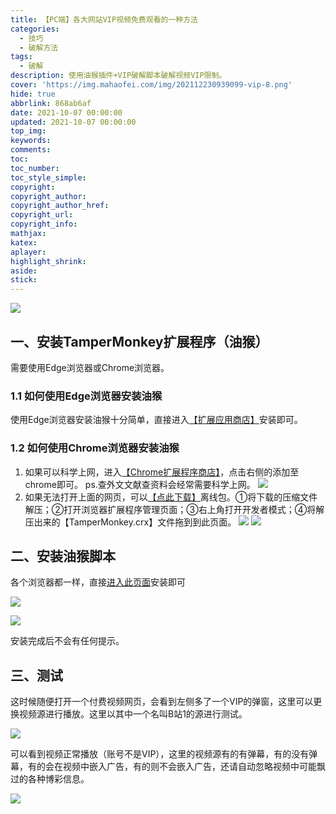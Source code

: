 ```yaml
---
title: 【PC端】各大网站VIP视频免费观看的一种方法
categories:
  - 技巧
  - 破解方法
tags:
  - 破解
description: 使用油猴插件+VIP破解脚本破解视频VIP限制。
cover: 'https://img.mahaofei.com/img/202112230939099-vip-8.png'
hide: true
abbrlink: 868ab6af
date: 2021-10-07 00:00:00
updated: 2021-10-07 00:00:00
top_img:
keywords:
comments:
toc:
toc_number:
toc_style_simple:
copyright:
copyright_author:
copyright_author_href:
copyright_url:
copyright_info:
mathjax:
katex:
aplayer:
highlight_shrink:
aside:
stick:
---
```



![](https://img-blog.csdnimg.cn/ed0a954c38ff402899d5e249a893195a.gif)

## 一、安装TamperMonkey扩展程序（油猴）

需要使用Edge浏览器或Chrome浏览器。

### 1.1 如何使用Edge浏览器安装油猴

使用Edge浏览器安装油猴十分简单，直接进入[【扩展应用商店】](https://microsoftedge.microsoft.com/addons/detail/tampermonkey/iikmkjmpaadaobahmlepeloendndfphd?hl=zh-CN)安装即可。

### 1.2 如何使用Chrome浏览器安装油猴

1. 如果可以科学上网，进入[【Chrome扩展程序商店】](https://chrome.google.com/webstore/detail/tampermonkey/dhdgffkkebhmkfjojejmpbldmpobfkfo?hl=zh-CN)，点击右侧的添加至chrome即可。
   ps.查外文文献查资料会经常需要科学上网。
   ![](https://img.mahaofei.com/img/202112230934697-vip-2.png)
2. 如果无法打开上面的网页，可以[【点此下载】](https://huffie.lanzouw.com/i6TuUuhjdyd
   )离线包。①将下载的压缩文件解压；②打开浏览器扩展程序管理页面；③右上角打开开发者模式；④将解压出来的【TamperMonkey.crx】文件拖到到此页面。
   ![](https://img.mahaofei.com/img/202112230935440-vip-3.png)
   ![](https://img.mahaofei.com/img/202112230936262-vip-4.png)

## 二、安装油猴脚本

各个浏览器都一样，直接[进入此页面](https://greasyfork.org/zh-CN/scripts/370634-%E6%87%92%E4%BA%BA%E4%B8%93%E7%94%A8-%E5%85%A8%E7%BD%91vip%E8%A7%86%E9%A2%91%E5%85%8D%E8%B4%B9%E7%A0%B4%E8%A7%A3%E5%8E%BB%E5%B9%BF%E5%91%8A-%E5%85%A8%E7%BD%91%E9%9F%B3%E4%B9%90%E7%9B%B4%E6%8E%A5%E4%B8%8B%E8%BD%BD-%E7%99%BE%E5%BA%A6%E7%BD%91%E7%9B%98%E7%9B%B4%E6%8E%A5%E4%B8%8B%E8%BD%BD%E7%AD%89%E5%A4%9A%E5%90%88%E4%B8%80%E7%89%88-%E9%95%BF%E6%9C%9F%E6%9B%B4%E6%96%B0-%E6%94%BE%E5%BF%83%E4%BD%BF%E7%94%A8)安装即可

![](https://img.mahaofei.com/img/202112230936366-vip-5.png)

![](https://img.mahaofei.com/img/202112230937609-vip-6.png)

安装完成后不会有任何提示。

## 三、测试

这时候随便打开一个付费视频网页，会看到左侧多了一个VIP的弹窗，这里可以更换视频源进行播放。这里以其中一个名叫B站1的源进行测试。

![](https://img.mahaofei.com/img/202112230938392-vip-7.png)

可以看到视频正常播放（账号不是VIP），这里的视频源有的有弹幕，有的没有弹幕，有的会在视频中嵌入广告，有的则不会嵌入广告，还请自动忽略视频中可能飘过的各种博彩信息。

![](https://img.mahaofei.com/img/202112230939099-vip-8.png)

